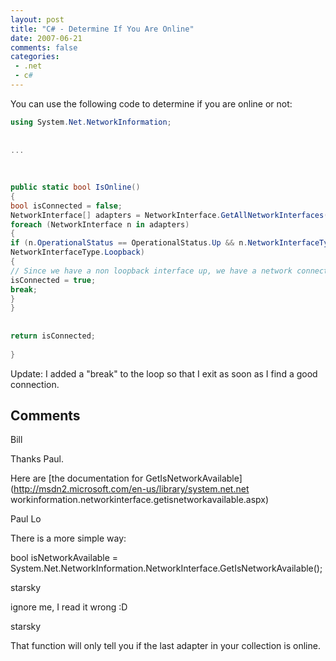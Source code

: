 ```yaml
---
layout: post
title: "C# - Determine If You Are Online"
date: 2007-06-21
comments: false
categories:
 - .net
 - c#
---
```

You can use the following code to determine if you are online or not:  
  
```cs  
using System.Net.NetworkInformation;  
  
  
...  
  
  
  
public static bool IsOnline()  
{  
bool isConnected = false;  
NetworkInterface[] adapters = NetworkInterface.GetAllNetworkInterfaces();  
foreach (NetworkInterface n in adapters)  
{  
if (n.OperationalStatus == OperationalStatus.Up && n.NetworkInterfaceType !=
NetworkInterfaceType.Loopback)  
{  
// Since we have a non loopback interface up, we have a network connection  
isConnected = true;  
break;  
}  
}  
  
  
return isConnected;  
  
}  
```  
  
Update: I added a "break" to the loop so that I exit as soon as I find a good
connection.

## Comments

Bill

Thanks Paul.  
  
Here are [the documentation for
GetIsNetworkAvailable](http://msdn2.microsoft.com/en-us/library/system.net.net
workinformation.networkinterface.getisnetworkavailable.aspx)

Paul Lo

There is a more simple way:  
  
bool isNetworkAvailable =
System.Net.NetworkInformation.NetworkInterface.GetIsNetworkAvailable();

starsky

ignore me, I read it wrong :D

starsky

That function will only tell you if the last adapter in your collection is
online.


